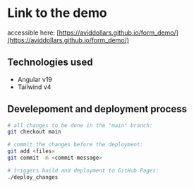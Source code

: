 # Link to the demo
accessible here: [https://aviddollars.github.io/form_demo/](https://aviddollars.github.io/form_demo/)

## Technologies used
- Angular v19
- Tailwind v4

## Develepoment and deployment process
```bash
# all changes to be done in the "main" branch:
git checkout main

# commit the changes before the deployment:
git add <files>
git commit -m <commit-message>

# triggers build and deployment to GitHub Pages:
./deploy_changes
```
